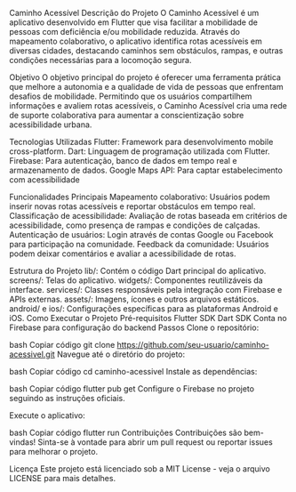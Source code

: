 Caminho Acessível
Descrição do Projeto
O Caminho Acessível é um aplicativo desenvolvido em Flutter que visa facilitar a mobilidade de pessoas com deficiência e/ou mobilidade reduzida. Através do mapeamento colaborativo, o aplicativo identifica rotas acessíveis em diversas cidades, destacando caminhos sem obstáculos, rampas, e outras condições necessárias para a locomoção segura.

Objetivo
O objetivo principal do projeto é oferecer uma ferramenta prática que melhore a autonomia e a qualidade de vida de pessoas que enfrentam desafios de mobilidade. Permitindo que os usuários compartilhem informações e avaliem rotas acessíveis, o Caminho Acessível cria uma rede de suporte colaborativa para aumentar a conscientização sobre acessibilidade urbana.

Tecnologias Utilizadas
Flutter: Framework para desenvolvimento mobile cross-platform.
Dart: Linguagem de programação utilizada com Flutter.
Firebase: Para autenticação, banco de dados em tempo real e armazenamento de dados.
Google Maps API: Para captar estabelecimento com acessibilidade 

Funcionalidades Principais
Mapeamento colaborativo: Usuários podem inserir novas rotas acessíveis e reportar obstáculos em tempo real.
Classificação de acessibilidade: Avaliação de rotas baseada em critérios de acessibilidade, como presença de rampas e condições de calçadas.
Autenticação de usuários: Login através de contas Google ou Facebook para participação na comunidade.
Feedback da comunidade: Usuários podem deixar comentários e avaliar a acessibilidade de rotas.

Estrutura do Projeto
lib/: Contém o código Dart principal do aplicativo.
screens/: Telas do aplicativo.
widgets/: Componentes reutilizáveis da interface.
services/: Classes responsáveis pela integração com Firebase e APIs externas.
assets/: Imagens, ícones e outros arquivos estáticos.
android/ e ios/: Configurações específicas para as plataformas Android e iOS.
Como Executar o Projeto
Pré-requisitos
Flutter SDK
Dart SDK
Conta no Firebase para configuração do backend
Passos
Clone o repositório:

bash
Copiar código
git clone https://github.com/seu-usuario/caminho-acessivel.git
Navegue até o diretório do projeto:

bash
Copiar código
cd caminho-acessivel
Instale as dependências:

bash
Copiar código
flutter pub get
Configure o Firebase no projeto seguindo as instruções oficiais.

Execute o aplicativo:

bash
Copiar código
flutter run
Contribuições
Contribuições são bem-vindas! Sinta-se à vontade para abrir um pull request ou reportar issues para melhorar o projeto.

Licença
Este projeto está licenciado sob a MIT License - veja o arquivo LICENSE para mais detalhes.

